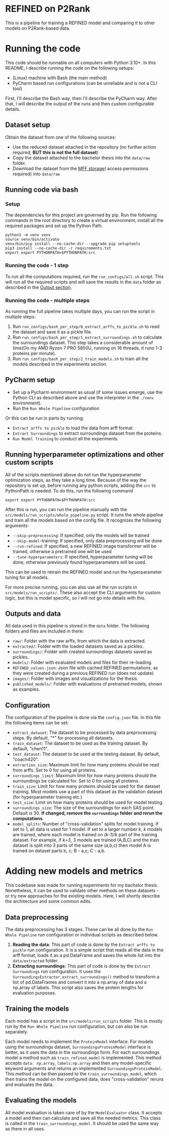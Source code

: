 # REFINED on P2Rank

This is a pipeline for training a REFINED model and comparing it to other models on P2Rank-based data.

# Running the code

This code should be runnable on all computers with Python 3.10+. In this README, I describe running the code on the
following setups:

- (Linux) machine with Bash (the main method)
- PyCharm based run configurations (can be unreliable and is not a CLI tool)

First, I'll describe the Bash way, then I'll describe the PyCharm way. After that, I will describe the output of the
runs and then custom configurable details.

## Dataset setup

Obtain the dataset from one of the following sources:

- Use the reduced dataset attached in the repository (no further action required, **BUT this is not the full dataset**)
- Copy the dataset attached to the bachelor thesis into the `data/raw` folder.
- Download the dataset from
  the [MFF storage](https://cunicz-my.sharepoint.com/personal/89562630_cuni_cz/_layouts/15/onedrive.aspx?id=%2Fpersonal%2F89562630%5Fcuni%5Fcz%2FDocuments%2FDavid%5Farffs&ga=1)(
  access permissions required) into `data/raw`

## Running code via bash

### Setup

The dependencies for this project are governed by pip. Run the following commands in the root directory to create a
virtual environment, install all the required packages and set up the Python Path.

```shell
python3 -m venv venv
source venv/bin/activate
venv/bin/pip install --no-cache-dir --upgrade pip setuptools
pip3 install --no-cache-dir -r requirements.txt
export export PYTHONPATH=$PYTHONPATH:src
```

### Running the code - 1 step

To run all the computations required, run the `run_configs/all.sh` script. This will run all the required scripts and
will save the results in the `data` folder as described in the [Output section](#Outputs-and-data).

### Running the code - multiple steps

As running the full pipeline takes multiple days, you can run the script in multiple steps:

1) Run `run_configs/bash_per_step/0_extract_arffs_to_pickle.sh` to read the dataset and save it as a pickle file.
2) Run `run_configs/bash_per_step/1_extract_surroundings.sh` to calculate the surroundings dataset. This step takes a
   considerable amount of time(On my AMD Ryzen 7 PRO 5850U, running on 16 threads, it runs 1-3 proteins per minute).
3) Run `run_configs/bash_per_step/2_train_models.sh` to train all the models described in the experiments section.

## PyCharm setup

- Set up a Pycharm environment as usual (if some issues emerge, use the Python CLI as described above and use the
  interpreter in the `./venv` environment).
- Run the `Run Whole Pipeline` configuration

Or this can be run in parts by running:

- `Extract arffs to pickle` to load the data from arff format.
- `Extract Surroundings` to extract surroundings dataset from the proteins.
- `Run Model Training` to conduct all the experiments.

## Running hyperparameter optimizations and other custom scripts

All of the scripts mentioned above do not run the hyperparameter optimization steps, as they take a long time.
Because of the way the repository is set up, before running any python scripts, adding the `src` to PythonPath is
needed.
To do this, run the following command

```shell
export export PYTHONPATH=$PYTHONPATH:src
```

After this is run, you can run the pipeline manually with the `src/models/run_scripts/whole_pipeline.py` script. It runs
the whole pipeline and train all the models based on the config file.
It recognizes the following arguments:

- `--skip-preprocessing`: If specified, only the models will be trained
- `--skip-model`-training: If specified, only data preprocessing will be done
- `--run-refined`: If specified, a new REFINED image transformer will be trained, otherwise a pretrained one will be
  used
- `--tune-hyperparameters`: If specified, hyperparameter tuning will be done,
  otherwise previously found hyperparameters will be used.

This can be used to retrain the REFINED model and run the hyperparameter tuning for all models.

For more precise running, you can also use all the run scripts in `src/models/run_scripts/`. These also accept the CLI
arguments for custom logic, but this is model specific, so I will not go into details with this.

## Outputs and data

All data used in this pipeline is stored in the `data` folder. The following folders and files are included in there:

- `raw/`: Folder with the raw arffs, from which the data is extracted.
- `extracted/`: Folder with the loaded datasets saved as a pickles.
- `surroundings/`: Folder with created surroundings datasets saved as pickles.
- `models/`: Folder with evaluated models and files for their re-loading.
- `REFINED_values.json`: Json file with cached REFINED permutations, as they were created during a previous REFINED
  run (does not update)
- `images/`: Folder with images and visualizations for the thesis.
- `published_models/`: Folder with evaluations of pretrained models, shown as examples.

## Configuration

The configuration of the pipeline is done via the `config.json` file. In this file the following items can be set:

- `extract_dataset`: The dataset to be processed by data preprocessing steps. By default, "*" for processing all
  datasets.
- `train_dataset`: The dataset to be used as the training dataset. By default, "chen11".
- `test_dataset`: The dataset to be used at the testing dataset. By default, "coach420".
- `extraction_size`: Maximum limit for how many proteins should be read from arffs. Set to 0 for using all proteins.
- `surroundings_limit`: Maximum limit for how many proteins should the surroundings be calculated for. Set to 0 for
  using
  all proteins.
- `train_size`: Limit for how many proteins should be used for the dataset training. Most models use a part of
  this dataset as the validation dataset (for hyperparameter training etc.)
- `test_size`: Limit on how many proteins should be used for model testing.
- `surroundings_size`: The size of the surroundings for each SAS point. Default is 30. **If changed, remove
  the `surroundings` folder and rerun the computations**.
- `model_splits`: Number of "cross-validation" splits for model training. If set to 1, all data is used for 1 model. If
  set to a larger number _k_, _k_ models are trained, where each model is trained on _(k-1)/k_ part of the training
  dataset. For example, if _k=3_, 3 models are trained (A,B,C) and the train dataset is split into 3 parts of the same
  size (a,b,c) then model A is trained on dataset parts b, c; B - a,c; C - a,b.

# Adding new models and metrics

This codebase was made for running experiments for my bachelor thesis. Nonetheless, it can be used to validate other
methods on these datasets - or try new approaches for the existing models. Here, I will shortly describe the
architecture and some common edits.

## Data preprocessing

The data preprocessing has 3 stages. These can be all done by the `Run Whole Pipeline` run configuration or individual
scripts as described below.

1) **Reading the data**: This part of code is done by the `Extract arffs to pickle` run configuration. It is a simple
   script that reads all the data in the arff format, loads it as a pd.DataFrame and saves the whole list into
   the `data/extracted` folder.
2) **Extracting surroundings**: This part of code is done by the `Extract Surroundings` run configuration. It uses
   the `SurroundingsExtractor.extract_surroundings()` method to transform a list of pd.DataFrames and convert it into a
   np.array of data and a np.array of labels. This script also saves the protein lengths for evaluation purposes.

## Training the models

Each model has a script in the `src/models/run_scripts` folder. This is mostly run by the `Run Whole Pipeline` run
configuration, but can also be run separately.

Each model needs to implement the `ProteinModel` interface. For models using the surroundings
dataset, `SurroundingsProteinModel` interface is better, as it uses the data in the surroundings form. For each
surroundings model a method such as `train_refined_model` is implemented. This method
accepts `data: np.array`, `labels:np.array` and then any model-specific keyword arguments and returns an
implemented `SurroundingsProteinModel`. This method can be then passed to the `train_surroundings_model`, which then
trains the model on the configured data, does "cross-validation" reruns and evaluates the data.

## Evaluating the models

All model evaluation is taken care of by the `ModelEvaluator` class. It accepts a model and then can calculate and save
all the needed metrics. This class is called in the `train_surroundings_model`. It should be used the same way as there
in all uses.
